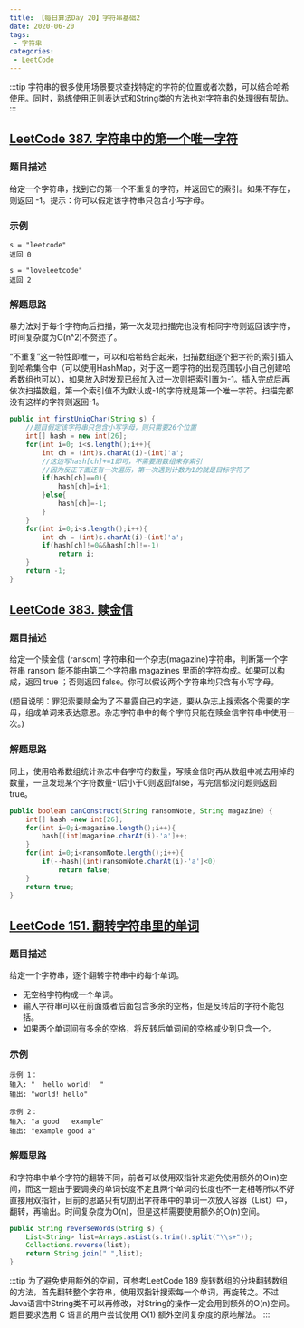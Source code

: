 ```yaml
---
title: 【每日算法Day 20】字符串基础2
date: 2020-06-20
tags:
 - 字符串
categories:
 - LeetCode
---
```

:::tip
字符串的很多使用场景要求查找特定的字符的位置或者次数，可以结合哈希使用。同时，熟练使用正则表达式和String类的方法也对字符串的处理很有帮助。
:::
<!-- more -->

## [LeetCode 387. 字符串中的第一个唯一字符](https://leetcode-cn.com/problems/first-unique-character-in-a-string/)

### 题目描述
给定一个字符串，找到它的第一个不重复的字符，并返回它的索引。如果不存在，则返回 -1。提示：你可以假定该字符串只包含小写字母。

### 示例
```
s = "leetcode"
返回 0

s = "loveleetcode"
返回 2
```
### 解题思路
暴力法对于每个字符向后扫描，第一次发现扫描完也没有相同字符则返回该字符，时间复杂度为O(n^2)不赘述了。

“不重复”这一特性即唯一，可以和哈希结合起来，扫描数组逐个把字符的索引插入到哈希集合中（可以使用HashMap，对于这一题字符的出现范围较小自己创建哈希数组也可以），如果放入时发现已经加入过一次则把索引置为-1。插入完成后再依次扫描数组，第一个索引值不为默认或-1的字符就是第一个唯一字符。扫描完都没有这样的字符则返回-1。

```java
public int firstUniqChar(String s) {
    //题目假定该字符串只包含小写字母，则只需要26个位置
    int[] hash = new int[26];
    for(int i=0; i<s.length();i++){
        int ch = (int)s.charAt(i)-(int)'a';
        //这边写hash[ch]+=1即可，不需要用数组来存索引
        //因为反正下面还有一次遍历，第一次遇到计数为1的就是目标字符了
        if(hash[ch]==0){
            hash[ch]=i+1;
        }else{
            hash[ch]=-1;
        }
    }
    for(int i=0;i<s.length();i++){
        int ch = (int)s.charAt(i)-(int)'a';
        if(hash[ch]!=0&&hash[ch]!=-1)
            return i;
    }
    return -1;
}
```

## [LeetCode 383. 赎金信](https://leetcode-cn.com/problems/ransom-note/)

### 题目描述
给定一个赎金信 (ransom) 字符串和一个杂志(magazine)字符串，判断第一个字符串 ransom 能不能由第二个字符串 magazines 里面的字符构成。如果可以构成，返回 true ；否则返回 false。你可以假设两个字符串均只含有小写字母。

(题目说明：罪犯索要赎金为了不暴露自己的字迹，要从杂志上搜索各个需要的字母，组成单词来表达意思。杂志字符串中的每个字符只能在赎金信字符串中使用一次。)

### 解题思路
同上，使用哈希数组统计杂志中各字符的数量，写赎金信时再从数组中减去用掉的数量，一旦发现某个字符数量-1后小于0则返回false，写完信都没问题则返回true。

```java
public boolean canConstruct(String ransomNote, String magazine) {
    int[] hash =new int[26];
    for(int i=0;i<magazine.length();i++){
        hash[(int)magazine.charAt(i)-'a']++;
    }
    for(int i=0;i<ransomNote.length();i++){
        if(--hash[(int)ransomNote.charAt(i)-'a']<0)
            return false;
    }
    return true;
}
```

## [LeetCode 151. 翻转字符串里的单词](https://leetcode-cn.com/problems/reverse-words-in-a-string)

### 题目描述
给定一个字符串，逐个翻转字符串中的每个单词。
* 无空格字符构成一个单词。
* 输入字符串可以在前面或者后面包含多余的空格，但是反转后的字符不能包括。
* 如果两个单词间有多余的空格，将反转后单词间的空格减少到只含一个。


### 示例
```
示例 1：
输入: "  hello world!  "
输出: "world! hello"

示例 2：
输入: "a good   example"
输出: "example good a"
```

### 解题思路
和字符串中单个字符的翻转不同，前者可以使用双指针来避免使用额外的O(n)空间，而这一题由于要调换的单词长度不定且两个单词的长度也不一定相等所以不好直接用双指针，目前的思路只有切割出字符串中的单词一次放入容器（List）中，翻转，再输出。时间复杂度为O(n)，但是这样需要使用额外的O(n)空间。

```java
public String reverseWords(String s) {
    List<String> list=Arrays.asList(s.trim().split("\\s+"));
    Collections.reverse(list);
    return String.join(" ",list);
}
```

:::tip
为了避免使用额外的空间，可参考LeetCode 189 旋转数组的分块翻转数组的方法，首先翻转整个字符串，使用双指针搜索每一个单词，再旋转之。不过Java语言中String类不可以再修改，对String的操作一定会用到额外的O(n)空间。题目要求选用 C 语言的用户尝试使用 O(1) 额外空间复杂度的原地解法。
:::